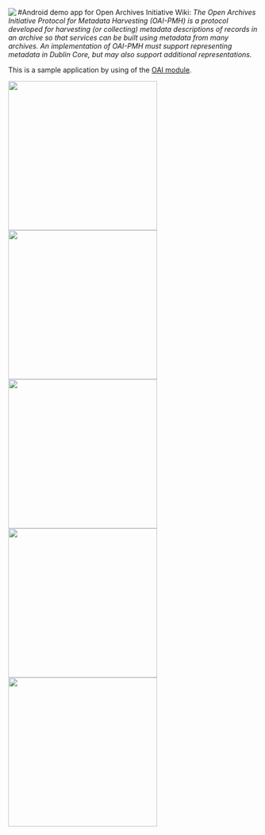 #Android demo app for Open Archives Initiative
<img src="http://www.openarchives.org/images/OA200.gif" align="left"/>Wiki: *The Open Archives Initiative Protocol for Metadata Harvesting (OAI-PMH) is a protocol developed for harvesting (or collecting) metadata descriptions of records in an archive so that services can be built using metadata from many archives. An implementation of OAI-PMH must support representing metadata in Dublin Core, but may also support additional representations.*

This is a sample application by using of the [OAI module](https://github.com/AppWerft/Ti.OAI-PMH).


<img src="https://raw.githubusercontent.com/AppWerft/OpenArchivesInitiative/master/screens/Screenshot/Screenshot_20161005-132136.png" width=300 />
<img src="https://raw.githubusercontent.com/AppWerft/OpenArchivesInitiative/master/screens/Screenshot/Screenshot_20161005-132141.png" width=300 />

<img src="https://raw.githubusercontent.com/AppWerft/OpenArchivesInitiative/master/screens/Screenshot/Screenshot_20161005-132149.png" width=300 />

<img src="https://raw.githubusercontent.com/AppWerft/OpenArchivesInitiative/master/screens/Screenshot/Screenshot_20161005-132156.png" width=300 />

<img src="https://raw.githubusercontent.com/AppWerft/OpenArchivesInitiative/master/screens/Screenshot_20161005-132204.png" width=300 />


